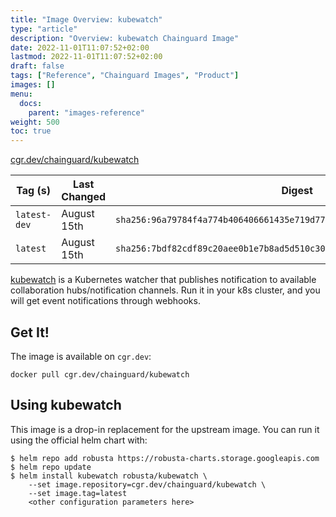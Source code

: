 ```yaml
---
title: "Image Overview: kubewatch"
type: "article"
description: "Overview: kubewatch Chainguard Image"
date: 2022-11-01T11:07:52+02:00
lastmod: 2022-11-01T11:07:52+02:00
draft: false
tags: ["Reference", "Chainguard Images", "Product"]
images: []
menu:
  docs:
    parent: "images-reference"
weight: 500
toc: true
---
```


[cgr.dev/chainguard/kubewatch](https://github.com/chainguard-images/images/tree/main/images/kubewatch)

| Tag (s)       | Last Changed | Digest                                                                    |
|---------------|--------------|---------------------------------------------------------------------------|
|  `latest-dev` | August 15th  | `sha256:96a79784f4a774b406406661435e719d772bc5dcc387d95d5eb82bd529aea4d3` |
|  `latest`     | August 15th  | `sha256:7bdf82cdf89c20aee0b1e7b8ad5d510c30410532e19427d90dbd9039823ed847` |



[kubewatch](https://github.com/robusta-dev/kubewatch) is a Kubernetes watcher that publishes notification to available collaboration hubs/notification channels. Run it in your k8s cluster, and you will get event notifications through webhooks.

## Get It!

The image is available on `cgr.dev`:

```
docker pull cgr.dev/chainguard/kubewatch
```

## Using kubewatch

This image is a drop-in replacement for the upstream image.
You can run it using the official helm chart with:

```shell
$ helm repo add robusta https://robusta-charts.storage.googleapis.com
$ helm repo update
$ helm install kubewatch robusta/kubewatch \
    --set image.repository=cgr.dev/chainguard/kubewatch \
    --set image.tag=latest
    <other configuration parameters here>
```

